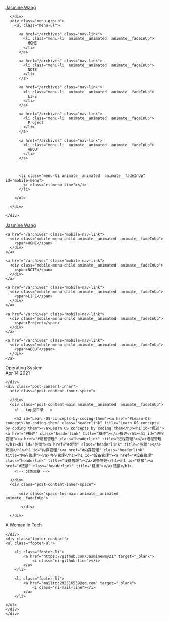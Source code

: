


<!DOCTYPE html>
<html lang="en">
<head>
  <meta charset="UTF-8">
  <meta name="viewport" content="width=device-width, initial-scale=1.0">
  <title>  Operating System |    Jasmine Wang</title>
  <meta name="description" content="A woman in Tech.">
  <!-- 标签页图标 -->
  

  <!-- 图标库 -->
  <link href="https://cdn.jsdelivr.net/npm/remixicon@2.2.0/fonts/remixicon.css" rel="stylesheet">
  <!-- 动画库 -->
  
  <link rel="stylesheet" href="https://cdn.jsdelivr.net/gh/fushaolei/cdn-white@1.0/css/animate.css"/>
  
  <!-- css文件 -->
  
<link rel="stylesheet" href="/css/white.css">

  <!-- 代码高亮 -->
  
<meta name="generator" content="Hexo 5.4.0"></head>


<body>

<div class="menu-outer">
    <div class="menu-inner">
      <div class="menu-site-name  animate__animated  animate__fadeInUp">
        <a href="/">
          Jasmine Wang
        </a>
        
      </div>
      <div class="menu-group">
        <ul class="menu-ul">
        
          <a href="/archives" class="nav-link">
            <li class="menu-li  animate__animated  animate__fadeInUp">
              HOME
            </li>
          </a>
        
          <a href="/archives" class="nav-link">
            <li class="menu-li  animate__animated  animate__fadeInUp">
              NOTE
            </li>
          </a>
        
          <a href="/archives" class="nav-link">
            <li class="menu-li  animate__animated  animate__fadeInUp">
              LIFE
            </li>
          </a>
        
          <a href="/archives" class="nav-link">
            <li class="menu-li  animate__animated  animate__fadeInUp">
              Project
            </li>
          </a>
        
          <a href="/archives" class="nav-link">
            <li class="menu-li  animate__animated  animate__fadeInUp">
              ABOUT
            </li>
          </a>
        
        
        
          <li class="menu-li animate__animated  animate__fadeInUp" id="mobile-menu">
            <i class="ri-menu-line"></i>
          </li>
        
        </ul>

      </div>

    </div>
</div>
<div id="mobile-main" class="animate__animated  animate__fadeIn">
  <div class="mobile-menu-inner">
    <div class="mobile-menu-site-name animate__animated  animate__fadeInUp">
      <a href="/">
        Jasmine Wang
      </a>
    </div>
    <div class="mobile-menu-group" id="mobile-close">
      <i class="ri-close-line"></i>
    </div>

  </div>

  <div class="mobile-menu-div">
  
    <a href="/archives" class="mobile-nav-link">
      <div class="mobile-menu-child animate__animated  animate__fadeInUp">
        <span>HOME</span>
      </div>
    </a>
  
    <a href="/archives" class="mobile-nav-link">
      <div class="mobile-menu-child animate__animated  animate__fadeInUp">
        <span>NOTE</span>
      </div>
    </a>
  
    <a href="/archives" class="mobile-nav-link">
      <div class="mobile-menu-child animate__animated  animate__fadeInUp">
        <span>LIFE</span>
      </div>
    </a>
  
    <a href="/archives" class="mobile-nav-link">
      <div class="mobile-menu-child animate__animated  animate__fadeInUp">
        <span>Project</span>
      </div>
    </a>
  
    <a href="/archives" class="mobile-nav-link">
      <div class="mobile-menu-child animate__animated  animate__fadeInUp">
        <span>ABOUT</span>
      </div>
    </a>
  
  
  </div>


</div>

<div class="body-outer">
  <div class="body-inner">
    
<article class="post-inner">
  <div class="post-content-outer">
    <div class="post-intro">
      <div class="post-title animate__animated  animate__fadeInUp">Operating System</div>
      <div class="meta-intro animate__animated  animate__fadeInUp">Apr 14 2021</div>
      
    </div>
    <div class="post-content-inner">
      <div class="post-content-inner-space">

      </div>
      <div class="post-content-main animate__animated  animate__fadeInUp">
        <!-- top型目录 -->
        
        <h3 id="Learn-OS-concepts-by-coding-them"><a href="#Learn-OS-concepts-by-coding-them" class="headerlink" title="Learn OS concepts by coding them"></a>Learn OS concepts by coding them</h3><h1 id="概述"><a href="#概述" class="headerlink" title="概述"></a>概述</h1><h1 id="进程管理"><a href="#进程管理" class="headerlink" title="进程管理"></a>进程管理</h1><h1 id="死锁"><a href="#死锁" class="headerlink" title="死锁"></a>死锁</h1><h1 id="内存管理"><a href="#内存管理" class="headerlink" title="内存管理"></a>内存管理</h1><h1 id="设备管理"><a href="#设备管理" class="headerlink" title="设备管理"></a>设备管理</h1><h1 id="链接"><a href="#链接" class="headerlink" title="链接"></a>链接</h1>
        <!-- 分类文章 -->
        
      </div>
      <div class="post-content-inner-space">
        
          <div class="space-toc-main animate__animated  animate__fadeInUp">
            
           </div>
        
      </div>
   </div>
    <!-- 评论 -->
    
  </div>
</article>
  </div>
</div>



<!-- 如果是home模式的话，不在首页就显示footer，如果不是home模式的话 所有都显示footer -->

  <div class="footer-outer animate__animated  animate__fadeInUp">
    <div class="footer-inner">
    <div class="footer-text">
    <p>A <a target="_blank" rel="noopener" href="https://github.com/Jasminewmy21">Woman</a> In Tech</p>

    </div>
    <div class="footer-contact">
    <ul class="footer-ul">
        
        <li class="footer-li">
            <a href="https://github.com/Jasminewmy21" target="_blank">
                <i class="ri-github-line"></i>
            </a>
        </li>
        
        <li class="footer-li">
            <a href="mailto:292516539@qq.com" target="_blank">
                <i class="ri-mail-line"></i>
            </a>
        </li>
        
    </ul>
    </div>
    </div>
</div>






<script src="/js/white.js"></script>



</body>
</html>
